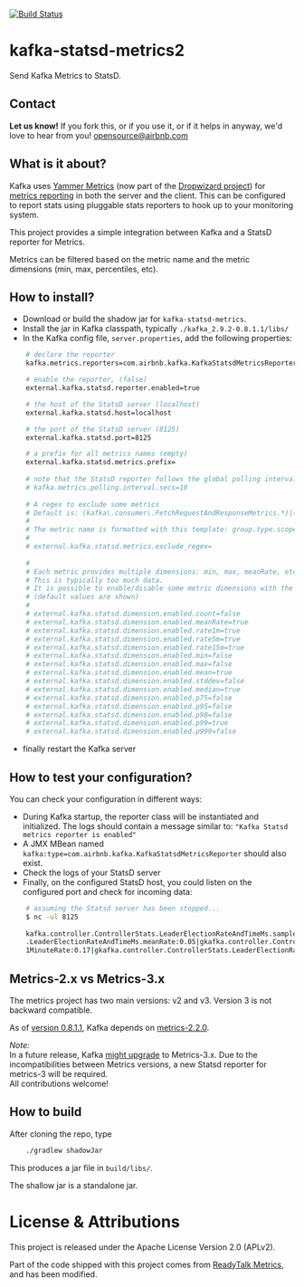 [![Build Status](https://travis-ci.org/airbnb/kafka-statsd-metrics2.png?branch=master)](https://travis-ci.org/airbnb/kafka-statsd-metrics2)

# kafka-statsd-metrics2

Send Kafka Metrics to StatsD.

## Contact 
**Let us know!** If you fork this, or if you use it, or if it helps in anyway, we'd love to hear from you! opensource@airbnb.com

## What is it about?
Kafka uses [Yammer Metrics](http://metrics.codahale.com/getting-started/) (now part of the [Dropwizard project](http://metrics.codahale.com/about/)) for [metrics reporting](https://kafka.apache.org/documentation.html#monitoring)
in both the server and the client.
This can be configured to report stats using pluggable stats reporters to hook up to your monitoring system.

This project provides a simple integration between Kafka and a StatsD reporter for Metrics.

Metrics can be filtered based on the metric name and the metric dimensions (min, max, percentiles, etc).
        
## How to install?

- Download or build the shadow jar for `kafka-statsd-metrics`.
- Install the jar in Kafka classpath, typically `./kafka_2.9.2-0.8.1.1/libs/`
- In the Kafka config file, `server.properties`, add the following properties:


```bash
    # declare the reporter
    kafka.metrics.reporters=com.airbnb.kafka.KafkaStatsdMetricsReporter

    # enable the reporter, (false)
    external.kafka.statsd.reporter.enabled=true

    # the host of the StatsD server (localhost)
    external.kafka.statsd.host=localhost

    # the port of the StatsD server (8125)
    external.kafka.statsd.port=8125

    # a prefix for all metrics names (empty)
    external.kafka.statsd.metrics.prefix=
    
    # note that the StatsD reporter follows the global polling interval (10)
    # kafka.metrics.polling.interval.secs=10
    
    # A regex to exclude some metrics
    # Default is: (kafka\.consumer\.FetchRequestAndResponseMetrics.*)|(.*ReplicaFetcherThread.*)|(kafka\.server\.FetcherLagMetrics\..*)|(kafka\.log\.Log\..*)|(kafka\.cluster\.Partition\..*)
    #
    # The metric name is formatted with this template: group.type.scope.name
    #
    # external.kafka.statsd.metrics.exclude_regex=
    
    #
    # Each metric provides multiple dimensions: min, max, meanRate, etc
    # This is typically too much data.
    # It is possible to enable/disable some metric dimensions with the following properties:
    # (default values are shown)
    #
    # external.kafka.statsd.dimension.enabled.count=false
    # external.kafka.statsd.dimension.enabled.meanRate=true
    # external.kafka.statsd.dimension.enabled.rate1m=true
    # external.kafka.statsd.dimension.enabled.rate5m=true
    # external.kafka.statsd.dimension.enabled.rate15m=true
    # external.kafka.statsd.dimension.enabled.min=false
    # external.kafka.statsd.dimension.enabled.max=false
    # external.kafka.statsd.dimension.enabled.mean=true
    # external.kafka.statsd.dimension.enabled.stddev=false
    # external.kafka.statsd.dimension.enabled.median=true
    # external.kafka.statsd.dimension.enabled.p75=false
    # external.kafka.statsd.dimension.enabled.p95=false
    # external.kafka.statsd.dimension.enabled.p98=false
    # external.kafka.statsd.dimension.enabled.p99=true
    # external.kafka.statsd.dimension.enabled.p999=false
```

- finally restart the Kafka server

## How to test your configuration?

You can check your configuration in different ways:

- During Kafka startup, the reporter class will be instantiated and initialized. The logs should contain a message similar to:
`"Kafka Statsd metrics reporter is enabled"`
- A JMX MBean named `kafka:type=com.airbnb.kafka.KafkaStatsdMetricsReporter` should also exist.
- Check the logs of your StatsD server
- Finally, on the configured StatsD host, you could listen on the configured port and check for incoming data:
 
```bash
    # assuming the Statsd server has been stopped...
    $ nc -ul 8125
    
    kafka.controller.ControllerStats.LeaderElectionRateAndTimeMs.samples:1|gkafka.controller.ControllerStats
    .LeaderElectionRateAndTimeMs.meanRate:0.05|gkafka.controller.ControllerStats.LeaderElectionRateAndTimeMs.
    1MinuteRate:0.17|gkafka.controller.ControllerStats.LeaderElectionRateAndTimeMs.5MinuteRate:0.19|g....
```


## Metrics-2.x vs Metrics-3.x
The metrics project has two main versions: v2 and v3. Version 3 is not backward compatible.
 
As of [version 0.8.1.1](https://github.com/apache/kafka/blob/0.8.1.1/build.gradle#L217), Kafka depends on [metrics-2.2.0](http://mvnrepository.com/artifact/com.yammer.metrics/metrics-core/2.2.0). 

*Note:*<br/>
In a future release, Kafka [might upgrade](https://issues.apache.org/jira/browse/KAFKA-960) to Metrics-3.x.
Due to the incompatibilities between Metrics versions, a new Statsd reporter for metrics-3 will be required.<br/>
All contributions welcome!


## How to build

After cloning the repo, type

```bash
    ./gradlew shadowJar
```

This produces a jar file in `build/libs/`. 

The shallow jar is a standalone jar.


# License & Attributions

This project is released under the Apache License Version 2.0 (APLv2).

Part of the code shipped with this project comes from [ReadyTalk Metrics](https://github.com/ReadyTalk/metrics-statsd),
and has been modified.

